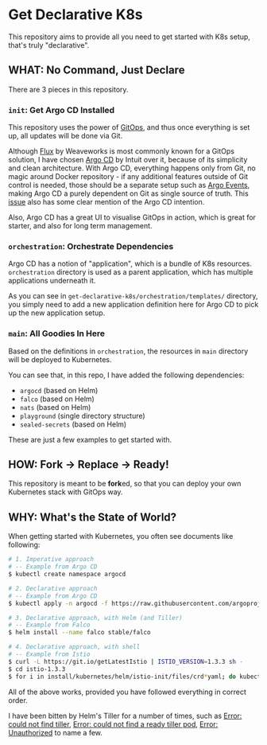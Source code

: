 # Get Declarative K8s

This repository aims to provide all you need to get started with K8s setup, that's truly "declarative".

## WHAT: No Command, Just Declare

There are 3 pieces in this repository.

### `init`: Get Argo CD Installed

This repository uses the power of [GitOps](https://www.weave.works/technologies/gitops/), and thus once everything is set up, all updates will be done via Git.

Although [Flux](https://github.com/fluxcd/flux) by Weaveworks is most commonly known for a GitOps solution, I have chosen [Argo CD](https://argoproj.github.io/argo-cd/) by Intuit over it, because of its simplicity and clean architecture. With Argo CD, everything happens only from Git, no magic around Docker repository - if any additional features outside of Git control is needed, those should be a separate setup such as [Argo Events](https://argoproj.github.io/argo-events/), making Argo CD a purely dependent on Git as single source of truth. This [issue](https://github.com/argoproj/argo-cd/issues/1648) also has some clear mention of the Argo CD intention.

Also, Argo CD has a great UI to visualise GitOps in action, which is great for starter, and also for long term management.

### `orchestration`: Orchestrate Dependencies

Argo CD has a notion of "application", which is a bundle of K8s resources. `orchestration` directory is used as a parent application, which has multiple applications underneath it.

As you can see in `get-declarative-k8s/orchestration/templates/` directory, you simply need to add a new application definition here for Argo CD to pick up the new application setup.

### `main`: All Goodies In Here

Based on the definitions in `orchestration`, the resources in `main` directory will be deployed to Kubernetes.

You can see that, in this repo, I have added the following dependencies:

- `argocd` (based on Helm)
- `falco` (based on Helm)
- `nats` (based on Helm)
- `playground` (single directory structure)
- `sealed-secrets` (based on Helm)

These are just a few examples to get started with.

## HOW: Fork -> Replace -> Ready!

This repository is meant to be **fork**ed, so that you can deploy your own Kubernetes stack with GitOps way.

## WHY: What's the State of World?

When getting started with Kubernetes, you often see documents like following:

```bash
# 1. Imperative approach
# -- Example from Argo CD
$ kubectl create namespace argocd

# 2. Declarative approach
# -- Example from Argo CD
$ kubectl apply -n argocd -f https://raw.githubusercontent.com/argoproj/argo-cd/stable/manifests/install.yaml

# 3. Declarative approach, with Helm (and Tiller)
# -- Example from Falco
$ helm install --name falco stable/falco

# 4. Declarative approach, with shell
# -- Example from Istio
$ curl -L https://git.io/getLatestIstio | ISTIO_VERSION=1.3.3 sh -
$ cd istio-1.3.3
$ for i in install/kubernetes/helm/istio-init/files/crd*yaml; do kubectl apply -f $i; done
```

All of the above works, provided you have followed everything in correct order.

I have been bitten by Helm's Tiller for a number of times, such as [Error: could not find tiller](https://github.com/helm/helm/issues/4685), [Error: could not find a ready tiller pod](https://github.com/helm/helm/issues/2064), [Error: Unauthorized](https://github.com/helm/helm/issues/6315) to name a few.
